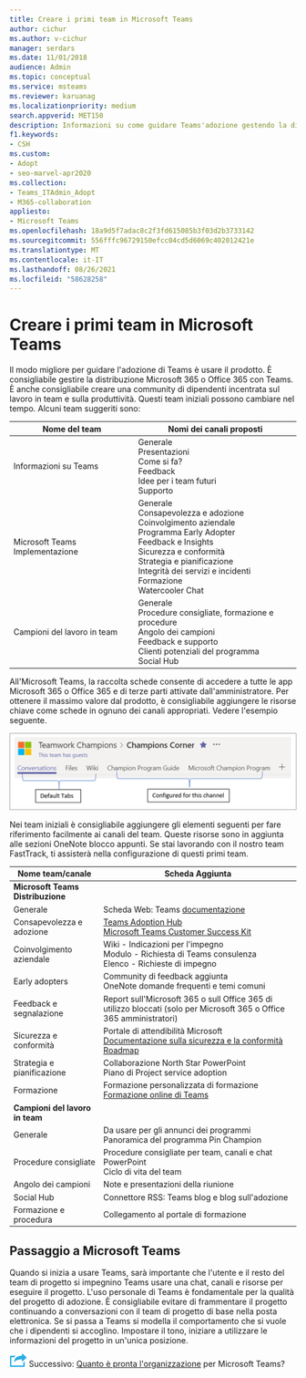 ```yaml
---
title: Creare i primi team in Microsoft Teams
author: cichur
ms.author: v-cichur
manager: serdars
ms.date: 11/01/2018
audience: Admin
ms.topic: conceptual
ms.service: msteams
ms.reviewer: karuanag
ms.localizationpriority: medium
search.appverid: MET150
description: Informazioni su come guidare Teams'adozione gestendo la distribuzione di Microsoft 365 o Office 365 con Teams, incluso come aggiungere le risorse chiave come schede nei canali appropriati.
f1.keywords:
- CSH
ms.custom:
- Adopt
- seo-marvel-apr2020
ms.collection:
- Teams_ITAdmin_Adopt
- M365-collaboration
appliesto:
- Microsoft Teams
ms.openlocfilehash: 18a9d5f7adac8c2f3fd615085b3f03d2b3733142
ms.sourcegitcommit: 556fffc96729150efcc04cd5d6069c402012421e
ms.translationtype: MT
ms.contentlocale: it-IT
ms.lasthandoff: 08/26/2021
ms.locfileid: "58628258"
---
```

# <a name="create-your-first-teams-in-microsoft-teams"></a>Creare i primi team in Microsoft Teams

Il modo migliore per guidare l'adozione di Teams è usare il prodotto. È consigliabile gestire la distribuzione Microsoft 365 o Office 365 con Teams. È anche consigliabile creare una community di dipendenti incentrata sul lavoro in team e sulla produttività. Questi team iniziali possono cambiare nel tempo. Alcuni team suggeriti sono:

| Nome del team | Nomi dei canali proposti |
| --------- | ---------------------- |
| Informazioni su Teams | Generale</br> Presentazioni</br> Come si fa?</br>Feedback </br> Idee per i team futuri </br> Supporto |
| Microsoft Teams Implementazione | Generale <br/> Consapevolezza e adozione <br/> Coinvolgimento aziendale <br/> Programma Early Adopter <br/> Feedback e Insights <br/> Sicurezza e conformità <br/> Strategia e pianificazione <br/> Integrità dei servizi e incidenti <br/> Formazione <br/> Watercooler Chat |
| Campioni del lavoro in team | Generale <br/> Procedure consigliate, formazione e procedure <br/> Angolo dei campioni <br/> Feedback e supporto <br/> Clienti potenziali del programma <br/> Social Hub |

All'Microsoft Teams, la [](/microsoftteams/platform/concepts/tabs/tabs-overview) raccolta schede consente di accedere a tutte le app Microsoft 365 o Office 365 e di terze parti attivate dall'amministratore. Per ottenere il massimo valore dal prodotto, è consigliabile aggiungere le risorse chiave come schede in ognuno dei canali appropriati. Vedere l'esempio seguente.

![Schermata che mostra le schede predefinite e personalizzate](media/teams-adoption-tab-example.png)

Nei team iniziali è consigliabile aggiungere gli elementi seguenti per fare riferimento facilmente ai canali del team. Queste risorse sono in aggiunta alle sezioni OneNote blocco appunti. Se stai lavorando con il nostro team FastTrack, ti assisterà nella configurazione di questi primi team. 

|Nome team/canale | Scheda Aggiunta |
|----------------- | ---------- |
| **Microsoft Teams Distribuzione** ||
| Generale | Scheda Web: Teams [documentazione](./index.yml) |
| Consapevolezza e adozione | [Teams Adoption Hub](https://aka.ms/DriveTeamsAdoption)<br/>[Microsoft Teams Customer Success Kit](https://aka.ms/TeamsCustomerSuccess)|
| Coinvolgimento aziendale | Wiki - Indicazioni per l'impegno<br/>Modulo - Richiesta di Teams consulenza<br/>Elenco - Richieste di impegno |
|Early adopters | Community di feedback aggiunta <br/> OneNote domande frequenti e temi comuni |
| Feedback e segnalazione | Report sull'Microsoft 365 o sull Office 365 di utilizzo bloccati (solo per Microsoft 365 o Office 365 amministratori) |
| Sicurezza e conformità | Portale di attendibilità Microsoft <br/> [Documentazione sulla sicurezza e la conformità](/office365/securitycompliance/index)<br/> [Roadmap](/office365/securitycompliance/security-roadmap) |
| Strategia e pianificazione | Collaborazione North Star PowerPoint <br/> Piano di Project service adoption |
| Formazione | Formazione personalizzata di formazione <br/> [Formazione online di Teams](https://aka.ms/TeamsTraining) |
| **Campioni del lavoro in team**|  |
| Generale | Da usare per gli annunci dei programmi <br/> Panoramica del programma Pin Champion |
| Procedure consigliate | Procedure consigliate per team, canali e chat PowerPoint <br/> Ciclo di vita del team |
| Angolo dei campioni | Note e presentazioni della riunione |
| Social Hub | Connettore RSS: Teams blog e blog sull'adozione |
| Formazione e procedura | Collegamento al portale di formazione |

## <a name="making-the-switch-to-microsoft-teams"></a>Passaggio a Microsoft Teams

Quando si inizia a usare Teams, sarà importante che l'utente e il resto del team di progetto si impegnino Teams usare una chat, canali e risorse per eseguire il progetto. L'uso personale di Teams è fondamentale per la qualità del progetto di adozione. È consigliabile evitare di frammentare il progetto continuando a conversazioni con il team di progetto di base nella posta elettronica. Se si passa a Teams si modella il comportamento che si vuole che i dipendenti si accoglino. Impostare il tono, iniziare a utilizzare le informazioni del progetto in un'unica posizione.  

![Icona che illustra il passaggio successivo ](media/teams-adoption-next-icon.png) Successivo: [Quanto è pronta l'organizzazione](teams-adoption-assess-readiness.md) per Microsoft Teams?
